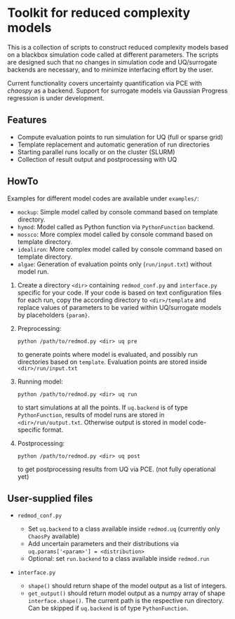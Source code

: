 # Toolkit for reduced complexity models 

This is a collection of scripts to construct reduced complexity models
based on a blackbox simulation code called at different parameters.
The scripts are designed such that no changes in simulation code and
UQ/surrogate backends are necessary, and to minimize interfacing effort by the user.

Current functionality covers uncertainty quantification via PCE with 
*chaospy* as a backend. Support for surrogate models via Gaussian 
Progress regression is under development.

## Features
* Compute evaluation points to run simulation for UQ (full or sparse grid)
* Template replacement and automatic generation of run directories
* Starting parallel runs locally or on the cluster (SLURM)
* Collection of result output and postprocessing with UQ

## HowTo

Examples for different model codes are available under `examples/`:
* `mockup`: Simple model called by console command based on template directory.
* `hymod`: Model called as Python function via `PythonFunction` backend.
* `mossco`: More complex model called by console command based on template directory.
* `idealiron`: More complex model called by console command based on template directory.
* `algae`: Generation of evaluation points only (`run/input.txt`) without model run.

1. Create a directory `<dir>` containing `redmod_conf.py` and `interface.py` specific for your code.
   If your code is based on text configuration files for each run, copy the according directory to `<dir>/template`
   and replace values of parameters to be varied within UQ/surrogate models by placeholders `{param}`.
   
2. Preprocessing:  
   ```
   python /path/to/redmod.py <dir> uq pre
   ```
   to generate points where model is evaluated, and possibly run directories based on `template`.
   Evaluation points are stored inside `<dir>/run/input.txt`
  
3. Running model: 
   ```
   python /path/to/redmod.py <dir> uq run
   ```
   to start simulations at all the points. If `uq.backend` is of type `PythonFunction`, results
   of model runs are stored in `<dir>/run/output.txt`. Otherwise output is stored in model code-specific format.
  
4. Postprocessing: 
   ```
   python /path/to/redmod.py <dir> uq post
   ```
   to get postprocessing results from UQ via PCE.
   (not fully operational yet)
  
## User-supplied files
* `redmod_conf.py`
    * Set `uq.backend` to a class available inside `redmod.uq` (currently only `ChaosPy` available)
    * Add uncertain parameters and their distributions via `uq.params['<param>'] = <distribution>`
    * Optional: set `run.backend` to a class available inside `redmod.run`
  
* `interface.py`
    * `shape()` should return shape of the model output as a list of integers.
    * `get_output()` should return model output as a numpy array of shape `interface.shape()`.
      The current path is the respective run directory. Can be skipped if `uq.backend` is of type `PythonFunction`.

